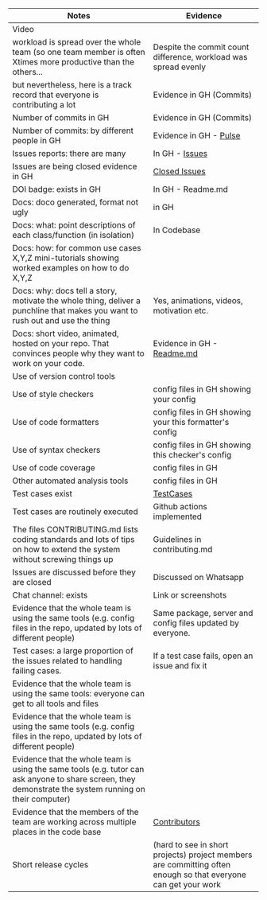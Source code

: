 |Notes| Evidence|
|-----|---------|
|Video|   |
|workload is spread over the whole team (so one team member is often Xtimes more productive than the others...| Despite the commit count difference, workload was spread evenly|
|but nevertheless, here is a track record that everyone is contributing a lot| Evidence in GH (Commits)|
|Number of commits	in GH| Evidence in GH (Commits)|
|Number of commits: by different people	in GH| Evidence in GH - [Pulse](https://github.com/Kashika08/ShopSync/pulse)|
|Issues reports: there are many| In GH - [Issues](https://github.com/Kashika08/ShopSync/issues?q=is%3Aopen+is%3Aissue)|
|Issues are being closed	evidence in GH| [Closed Issues](https://github.com/Kashika08/ShopSync/issues?q=is%3Aissue+is%3Aclosed)|
|DOI badge: exists	in GH| In GH - Readme.md|
|Docs: doco generated, format not ugly | in GH| 
|Docs: what: point descriptions of each class/function (in isolation)| In Codebase |
|Docs: how: for common use cases X,Y,Z mini-tutorials showing worked examples on how to do X,Y,Z| |
|Docs: why: docs tell a story, motivate the whole thing, deliver a punchline that makes you want to rush out and use the thing | Yes, animations, videos, motivation etc.|
|Docs: short video, animated, hosted on your repo. That convinces people why they want to work on your code.	| Evidence in GH - [Readme.md](https://github.com/Kashika08/ShopSync/blob/main/README.md)|
|Use of version control tools	| |
|Use of style checkers|	config files in GH showing your config |
|Use of code formatters|	config files in GH showing your this formatter's config|
|Use of syntax checkers| config files in GH showing this checker's config|
|Use of code coverage| 	config files in GH|
|Other automated analysis tools| config files in GH|
|Test cases exist| [TestCases](https://github.com/Kashika08/ShopSync/tree/main/tests)|
|Test cases are routinely executed| Github actions implemented|
|The files CONTRIBUTING.md lists coding standards and lots of tips on how to extend the system without screwing things up  |Guidelines in contributing.md |
|Issues are discussed before they are closed | Discussed on Whatsapp |
|Chat channel: exists| 	Link or screenshots |
|Evidence that the whole team is using the same tools (e.g. config files in the repo, updated by lots of different people) | Same package, server and config files updated by everyone. |
|Test cases: a large proportion of the issues related to handling failing cases.|If a test case fails, open an issue and fix it|
|Evidence that the whole team is using the same tools: everyone can get to all tools and files| |
|Evidence that the whole team is using the same tools (e.g. config files in the repo, updated by lots of different people)	| |
|Evidence that the whole team is using the same tools (e.g. tutor can ask anyone to share screen, they demonstrate the system running on their computer)| | 
|Evidence that the members of the team are working across multiple places in the code base	| [Contributors](https://github.com/Kashika08/ShopSync/graphs/contributors)
| Short release cycles| (hard to see in short projects) project members are committing often enough so that everyone can get your work|
